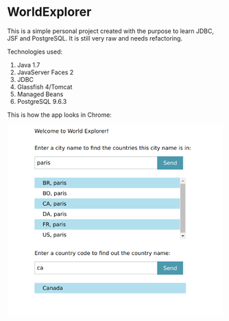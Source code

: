 # WorldExplorer
This is a simple personal project created with the purpose to learn JDBC, JSF and PostgreSQL. It is still very raw and needs refactoring.

Technologies used:
1. Java 1.7
2. JavaServer Faces 2
3. JDBC
4. Glassfish 4/Tomcat
5. Managed Beans
6. PostgreSQL 9.6.3

This is how the app looks in Chrome:

![Alt text](/images/WorldExplorer.png?raw=true "WorldExplorer UI")
